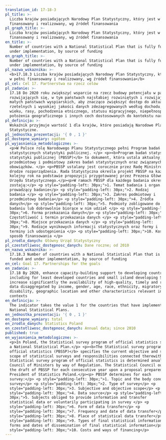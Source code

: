 ```yaml
---
translation_id: 17-18-3
pl_title: >-
  Liczba krajów posiadających Narodowy Plan Statystyczny, który jest w pełni
  finansowany i realizowany, wg źródeł finansowania
pl_graph_title: >-
  Liczba krajów posiadających Narodowy Plan Statystyczny, który jest w pełni
  finansowany i realizowany, wg źródeł finansowania
en_title: >-
  Number of countries with a National Statistical Plan that is fully funded and
  under implementation, by source of funding
en_graph_title: >-
  Number of countries with a National Statistical Plan that is fully funded and
  under implementation, by source of funding
pl_nazwa_wskaznika: >-
  <b>17.18.3 Liczba krajów posiadających Narodowy Plan Statystyczny, który jest
  w pełni finansowany i realizowany, wg źródeł finansowania</b>
pl_cel: Cel 17. Partnerstwa na rzecz celów
pl_zadanie: >-
  17.18 Do 2020 roku zwiększyć wsparcie na rzecz budowy potencjału w państwach
  rozwijających się, w tym państwach najsłabiej rozwiniętych i rozwijających się
  małych państwach wyspiarskich, aby znacząco zwiększyć dostęp do aktualnych,
  rzetelnych i wysokiej jakości danych zdezagregowanych według dochodu, płci,
  wieku, rasy, pochodzenia etnicznego, statusu migracyjnego, niepełnosprawności,
  położenia geograficznego i innych cech dostosowanych do kontekstu narodowego
pl_definicja: >-
  Wskaźnik przyjmuje wartość 1 dla krajów, które posiadają Narodowe Plany
  Statystyczne.
pl_jednostka_prezentacji: '{ 0 , 1 }'
pl_dostepne_wymiary: ogółem
pl_wyjasnienia_metodologiczne: >-
  <p>W Polsce rolę Narodowego Planu Statystycznego pełni Program badań
  statystycznych statystyki publicznej. </p> <p><b>Program badań statystycznych
  statystyki publicznej (PBSSP)</b> to dokument, która ustala aktualny,
  przedmiotowy i podmiotowy zakres badań statystycznych oraz związanych z nimi
  obowiązków. </p> <p>PBSSP ustalany jest corocznie przez Radę Ministrów w
  drodze rozporządzenia. Rada Statystyczna określa projekt PBSSP na każdy
  kolejny rok na podstawie propozycji przygotowanej przez Prezesa Głównego
  Urzędu Statystycznego.</p><p>W ramach PBSSP dla każdego badania określone
  zostają:</p> <p style="padding-left: 30px;">1. Temat badania i organ
  prowadzący badanie</p> <p style="padding-left: 30px;">2. Rodzaj
  badania </p> <p style="padding-left: 30px;">3. Zakres podmiotowy i
  przedmiotowy badania</p> <p style="padding-left: 30px;">4. Źródła
  danych</p> <p style="padding-left: 30px;">5. Podmioty zobligowane do udziału w
  badaniu lub dobrowolnie biorące w nim udział </p> <p style="padding-left:
  30px;">6. Forma przekazania danych</p> <p style="padding-left: 30px;">7.
  Częstotliwość i termin przekazania danych </p> <p style="padding-left:
  30px;">8. Miejsce przekazania danych </p> <p style="padding-left:
  30px;">9. Rodzaje wynikowych informacji statystycznych oraz formy i
  terminy ich udostępnienia </p> <p style="padding-left: 30px;">10. Koszt i
  sposób finansowania </p>
pl_zrodlo_danych: Główny Urząd Statystyczny
pl_czestotliwosc_dostępnosc_danych: Dane roczne; od 2010
en_nazwa_wskaznika: >-
  17.18.3 Number of countries with a National Statistical Plan that is fully
  funded and under implementation, by source of funding
en_cel: Goal 17. Partnerships for the goals
en_zadanie: >-
  17.18 By 2020, enhance capacity-building support to developing countries,
  including for least developed countries and small island developing States, to
  increase significantly the availability of high-quality, timely and reliable
  data disaggregated by income, gender, age, race, ethnicity, migratory status,
  disability, geographic location and other characteristics relevant in national
  contexts
en_definicja: >-
  The indicator takes the value 1 for the countries that have implemented
  National Statistical Plans.
en_jednostka_prezentacji: '{ 0 , 1 }'
en_dostepne_wymiary: total
en_zrodlo_danych: Statistics Poland
en_czestotliwosc_dostępnosc_danych: Annual data; since 2010
published: true
en_wyjasnienia_metodologiczne: >-
  <p>In Poland, the Statistical survey program of official statistics serves as
  a National Statistical Plan.</p> <p><b>The Statistical survey program of
  official statistics (PBSSP)</b> specifies the current objective and subjective
  scope of statistical surveys and responsibilities connected therewith. The
  Statistical survey program of official statistics is determined anually by the
  Council of Ministers by way of Regulation. The Statistical Council outlines
  the draft of PBSSP for each consecutive year upon a proposal prepared by the
  President of Statistics Poland.</p><p> PBSSP determines for each
  survey:</p> <p style="padding-left: 30px;">1. Topic and the body conducting
  survey</p> <p style="padding-left: 30px;">2. Type of survey</p> <p
  style="padding-left: 30px;">3. Subjective and objective scope</p> <p
  style="padding-left: 30px;">4. Data source</p> <p style="padding-left:
  30px;">5. Subjects obliged to provide information and transfer
  statistical data or voluntarily participating in survey </p> <p
  style="padding-left: 30px;">6. Form of data transfer</p> <p
  style="padding-left: 30px;">7. Frequency and date of data transfer</p> <p
  style="padding-left: 30px;">8. Place of statistical data transfer</p> <p
  style="padding-left: 30px;">9. Types of final statistical information and
  forms and dates of dissemination of final statistical information</p> <p
  style="padding-left: 30px;">10. Costs and ways of financing</p>
---
```

